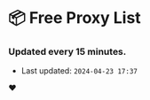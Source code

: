 # :package: Free Proxy List
### Updated every 15 minutes.

- Last updated: `2024-04-23 17:37`

:heart:
